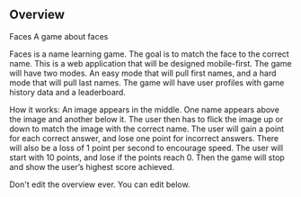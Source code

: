 ## Overview
Faces
A game about faces

Faces is a name learning game. The goal is to match the face to the correct name. This is a web application that will be designed mobile-first. The game will have two modes. An easy mode that will pull first names, and a hard mode that will pull last names. The game will have user profiles with game history data and a leaderboard.

How it works: An image appears in the middle. One name appears above the image and another below it. The user then has to flick the image up or down to match the image with the correct name. The user will gain a point for each correct answer, and lose one point for incorrect answers. There will also be a loss of 1 point per second to encourage speed. The user will start with 10 points, and lose if the points reach 0. Then the game will stop and show the user’s highest score achieved.

Don't edit the overview ever. You can edit below.


